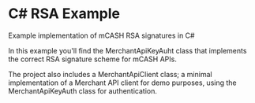 C# RSA Example
==================

Example implementation of mCASH RSA signatures in C#


In this example you'll find the MerchantApiKeyAuht class that implements the correct RSA signature scheme for mCASH APIs.

The project also includes a MerchantApiClient class; a minimal implementation of a Merchant API client for demo purposes,
using the MerchantApiKeyAuth class for authentication.
